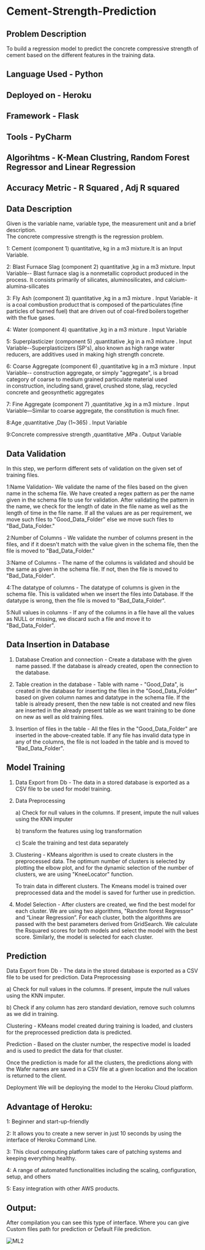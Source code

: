 # Cement-Strength-Prediction

## Problem Description 
To build a regression model to predict the concrete compressive strength of cement based on the different features in the training data.

## Language Used - Python
## Deployed on - Heroku
## Framework - Flask
## Tools - PyCharm
## Algorihtms - K-Mean Clustring, Random Forest Regressor and Linear Regression
## Accuracy Metric - R Squared , Adj R squared

## Data Description 

Given is the variable name, variable type, the measurement unit and a brief description.  
The concrete compressive strength is the regression problem.

1: Cement (component 1) quantitative, kg in a m3 mixture.It is an Input Variable. 

2: Blast Furnace Slag (component 2) quantitative ,kg in a m3 mixture. Input Variable-- Blast furnace slag is a nonmetallic coproduct produced in the process. It consists primarily of silicates, aluminosilicates, and calcium-alumina-silicates 

3: Fly Ash (component 3) quantitative ,kg in a m3 mixture . Input Variable- it is a coal combustion product that is composed of the particulates (fine particles of burned fuel) that are driven out of coal-fired boilers together with the flue gases.  

4: Water (component 4) quantitative ,kg in a m3 mixture . Input Variable 

5: Superplasticizer (component 5) ,quantitative ,kg in a m3 mixture . Input Variable--Superplasticizers (SP's), also known as high range water reducers, are additives used in making high strength concrete. 

6: Coarse Aggregate (component 6) ,quantitative kg in a m3 mixture . Input Variable-- construction aggregate, or simply "aggregate", is a broad category of coarse to medium grained particulate material used in construction, including sand, gravel, crushed stone, slag, recycled concrete and geosynthetic aggregates 

7: Fine Aggregate (component 7) ,quantitative ,kg in a m3 mixture . Input Variable—Similar to coarse aggregate, the constitution is much finer. 

8:Age ,quantitative ,Day (1~365) . Input Variable 

9:Concrete compressive strength ,quantitative ,MPa . Output Variable 

## Data Validation  

In this step, we perform different sets of validation on the given set of training files.   

1:Name Validation- We validate the name of the files based on the given name in the schema file. We have created a regex pattern as per the name given in the schema file to use for validation. After validating the pattern in the name, we check for the length of date in the file name as well as the length of time in the file name. If all the values are as per requirement, we move such files to "Good_Data_Folder" else we move such files to "Bad_Data_Folder." 

 

2:Number of Columns - We validate the number of columns present in the files, and if it doesn't match with the value given in the schema file, then the file is moved to "Bad_Data_Folder." 

 

 

3:Name of Columns - The name of the columns is validated and should be the same as given in the schema file. If not, then the file is moved to "Bad_Data_Folder". 

 

4:The datatype of columns - The datatype of columns is given in the schema file. This is validated when we insert the files into Database. If the datatype is wrong, then the file is moved to "Bad_Data_Folder". 

 

 

5:Null values in columns - If any of the columns in a file have all the values as NULL or missing, we discard such a file and move it to "Bad_Data_Folder". 


## Data Insertion in Database 

  

1) Database Creation and connection - Create a database with the given name passed. If the database is already created, open the connection to the database.  

2) Table creation in the database - Table with name - "Good_Data", is created in the database for inserting the files in the "Good_Data_Folder" based on given column names and datatype in the schema file. If the table is already present, then the new table is not created and new files are inserted in the already present table as we want training to be done on new as well as old training files.      

3) Insertion of files in the table - All the files in the "Good_Data_Folder" are inserted in the above-created table. If any file has invalid data type in any of the columns, the file is not loaded in the table and is moved to "Bad_Data_Folder". 


## Model Training  

1) Data Export from Db - The data in a stored database is exported as a CSV file to be used for model training. 

2) Data Preprocessing   

   a) Check for null values in the columns. If present, impute the null values using the KNN imputer 

   b) transform the features using log transformation 

   c) Scale the training and test data separately  

3) Clustering - KMeans algorithm is used to create clusters in the preprocessed data. The optimum number of clusters is selected by plotting the elbow plot, and for the dynamic selection of the number of clusters, we are using "KneeLocator" function. 

   To train data in different clusters. The Kmeans model is trained over preprocessed data and the model is saved for further use in prediction. 

4) Model Selection - After clusters are created, we find the best model for each cluster. We are using two algorithms, "Random forest Regressor" and “Linear Regression”. For each cluster, both the algorithms are passed with the best parameters derived from GridSearch. We calculate the Rsquared scores for both models and select the model with the best score. Similarly, the model is selected for each cluster. 

## Prediction

Data Export from Db - The data in the stored database is exported as a CSV file to be used for prediction.
Data Preprocessing

a) Check for null values in the columns. If present, impute the null values using the KNN imputer.

b) Check if any column has zero standard deviation, remove such columns as we did in training.

Clustering - KMeans model created during training is loaded, and clusters for the preprocessed prediction data is predicted.

Prediction - Based on the cluster number, the respective model is loaded and is used to predict the data for that cluster.

Once the prediction is made for all the clusters, the predictions along with the Wafer names are saved in a CSV file at a given location and the location is returned to the client.

Deployment
We will be deploying the model to the Heroku Cloud platform.

## Advantage of Heroku:

1: Beginner and start-up-friendly

2: It allows you to create a new server in just 10 seconds by using the interface of Heroku Command Line.

3: This cloud computing platform takes care of patching systems and keeping everything healthy.

4: A range of automated functionalities including the scaling, configuration, setup, and others

5: Easy integration with other AWS products.

## Output:

After compilation you can see this type of interface. Where you can give Custom files path for prediction or Default File prediction.

![ML2](https://user-images.githubusercontent.com/66250589/114582964-baf02c00-9c9e-11eb-94b0-366c3c54bc3b.PNG)







